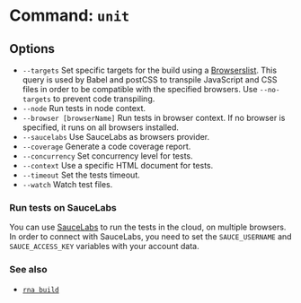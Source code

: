 # Command: `unit`

## Options
* `--targets` Set specific targets for the build using a [Browserslist](https://github.com/browserslist/browserslist). This query is used by Babel and postCSS to transpile JavaScript and CSS files in order to be compatible with the specified browsers. Use `--no-targets` to prevent code transpiling.
* `--node` Run tests in node context.
* `--browser [browserName]` Run tests in browser context. If no browser is specified, it runs on all browsers installed.
* `--saucelabs` Use SauceLabs as browsers provider.
* `--coverage` Generate a code coverage report.
* `--concurrency` Set concurrency level for tests.
* `--context` Use a specific HTML document for tests.
* `--timeout` Set the tests timeout.
* `--watch` Watch test files.

### Run tests on SauceLabs

You can use [SauceLabs](https://saucelabs.com/) to run the tests in the cloud, on multiple browsers. In order to connect with SauceLabs, you need to set the `SAUCE_USERNAME` and `SAUCE_ACCESS_KEY` variables with your account data.

### See also

* [`rna build`](../build/)

